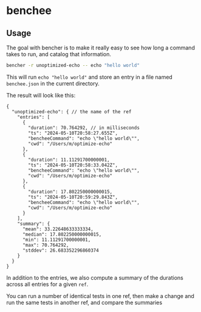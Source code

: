 # benchee

## Usage

The goal with bencher is to make it really easy to see how long a command takes
to run, and catalog that information.

```bash
bencher -r unoptimized-echo -- echo "hello world"
```

This will run `echo "hello world"` and store an entry in a file named
`benchee.json` in the current directory.

The result will look like this:

```jsonc
{
  "unoptimized-echo": { // the name of the ref
    "entries": [
      {
        "duration": 70.764292, // in milliseconds
        "ts": "2024-05-10T20:58:27.655Z",
        "bencheeCommand": "echo \"hello world\"",
        "cwd": "/Users/m/optimize-echo"
      },
      {
        "duration": 11.11291700000001,
        "ts": "2024-05-10T20:58:33.042Z",
        "bencheeCommand": "echo \"hello world\"",
        "cwd": "/Users/m/optimize-echo"
      },
      {
        "duration": 17.802250000000015,
        "ts": "2024-05-10T20:59:29.843Z",
        "bencheeCommand": "echo \"hello world\"",
        "cwd": "/Users/m/optimize-echo"
      }
    ],
    "summary": {
      "mean": 33.22648633333334,
      "median": 17.802250000000015,
      "min": 11.11291700000001,
      "max": 70.764292,
      "stddev": 26.683352296860374
    }
  }
}
```

In addition to the entries, we also compute a summary of the durations across
all entries for a given `ref`.

You can run a number of identical tests in one ref, then make a change and run
the same tests in another ref, and compare the summaries
